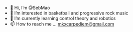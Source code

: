 - 👋 Hi, I’m @SebMao
- 👀 I’m interested in basketball and progressive rock music
- 🌱 I’m currently learning control theory and robotics
- 📫 How to reach me ...   mkxcarpediem@gmail.com

<!---
SebMao/SebMao is a ✨ special ✨ repository because its `README.md` (this file) appears on your GitHub profile.
You can click the Preview link to take a look at your changes.
--->
